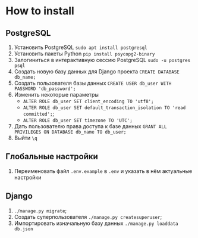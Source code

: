 # How to install

## PostgreSQL
1. Установить PostgreSQL `sudo apt install postgresql`
2. Установить пакеты Python `pip install psycopg2-binary`
3. Залогиниться в интерактивную сессию PostgreSQL `sudo -u postgres psql`
4. Создать новую базу данных для Django проекта `CREATE DATABASE db_name;`
5. Создать пользователя базы данных `CREATE USER db_user WITH PASSWORD 'db_password';`
6. Изменить некоторые параметры
   * `ALTER ROLE db_user SET client_encoding TO 'utf8';`
   * `ALTER ROLE db_user SET default_transaction_isolation TO 'read committed';`;
   * `ALTER ROLE db_user SET timezone TO 'UTC';`
7. Дать пользователю права доступа к базе данных `GRANT ALL PRIVILEGES ON DATABASE db_name TO db_user;`
8. Выйти `\q`

## Глобальные настройки
1. Переименовать файл `.env.example` в `.env` и указать в нём актуальные настройки

## Django
1. `./manage.py migrate`;
2. Создать суперпользователя `./manage.py createsuperuser`;
3. Импортировать изначальную базу данных `./manage.py loaddata db.json`